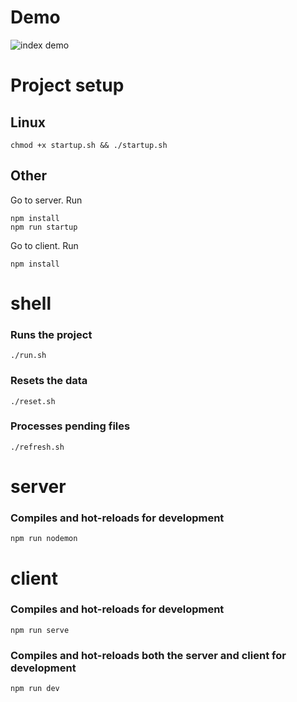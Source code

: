 # Demo

![index demo](demo/demo.gif)

# Project setup

## Linux

```
chmod +x startup.sh && ./startup.sh
```

## Other

Go to server. Run

```
npm install
npm run startup
```

Go to client. Run

```
npm install
```

# shell

### Runs the project
```
./run.sh

```

### Resets the data
```
./reset.sh

```

### Processes pending files
```
./refresh.sh

```

# server

### Compiles and hot-reloads for development
```
npm run nodemon
```

# client

### Compiles and hot-reloads for development
```
npm run serve
```

### Compiles and hot-reloads both the server and client for development
```
npm run dev
```
